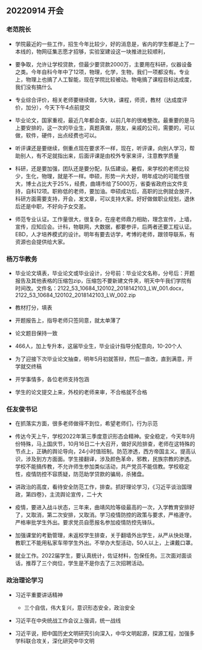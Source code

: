 ## 20220914 开会

### 老范院长

 - 学院最近的一些工作，招生今年比较少，好的消息是，省内的学生都是上了一本线的，物网征集志愿才招够，实验室建设这一块推进比较顺利，

 - 要争取，允许让学校贷款，但最少要贷款2000万，主要用在科研，仪器设备之类。今年自科今年中了12项，物理，化学，生物，我们一项都没有。专业上，物理上也搞了人工智能，现在学院比较被动。物电搞了课程目标达成度，我们没有搞什么

 - 专业综合评价，相关老师要继续做，5大块，课程，师资，教材（达成度评价，加分），今天下午4点前提交

 - 毕业论文，国家重视，最近几年都会查，以前几年的很难整改。最重要的是马上要安排的，这一次的毕业生，真题真做，朋友，亲戚的公司，需要的，可以做，软件，硬件，出点经费也可以。

 - 听评课还是要继续，侧重点现在要求不一样，现在，听评课，向别人学习，帮助别人，有不足就指出来，后面评课是由校外专家来评，注意教学质量

 - 科研，还是要加强，团队还是要分配，队伍建设。暑假，来学校的老师比较少，生化，物理，就是不一样。申硕，形势一片大好，明年成功的可能性很大，博士占比大于25%，经费，曲靖市给了5000万，省委省政府出文件支持，自科12项。职称低的老师，要加油。申硕成功后，高职的比例就会放开，科研方面需要支持，开会，发文章，可以支持大家。好好做做职业规划，退休后还是中职，不好向子女交差。

 - 师范专业认证。工作量很大，很复杂，在座老师鼎力相助，理念宣传，上墙，宣传，应知应会。计科，物联网，大数据，都要参评，后两者还要工程认证。EBD，人才培养模式的设计。明年有要去访学，考博的老师，跟领导联系，有资源也会提供给大家。

### 杨万华教务

 - 毕业论文填表，毕业论文或毕业设计，分号前：毕业论文名称，分号后：开题报告及其他表格的压缩包zip，压缩包不要新建文件夹，明天中午我们学院有时间改。文件名：2122\_53\_10684\_120102\_2018142103\_LW\_001.docx，2122\_53\_10684\_120102\_2018142103\_LW\_002.zip

 - 教材打分，填表

 - 开题报告上，指导老师只签同意，就太单薄了

 - 论文题目保持一致

 - 466人，加上专升本，这届毕业生，毕业设计指导分配意向，10-20个人

 - 为了迎接下次毕业论文抽查，明年5月初就答辩，然后一直改，直到满意，开学就交终稿

 - 开学事情多，各位老师支持包涵

 - 学生的论文提交上来，外校的老师来审，不合格就不合格

### 任友俊书记

 - 在抓落实方面，很多老师做得不到位，希望老师们，行为示范

 - 传达今天上午，学校2022年第三季度意识形态会精神。安全稳定，今天年9月份特殊，马上国庆节，10月16日二十大召开，做好风险排查，老师在这特殊的节点上，正确的舆论导向，24小时值班制。防范渗透，西方帝国主义。提高认识，涉及到方方面面。学生接翻译，涉及颜色革命，邪教，民族宗教的渗透。学校不能搞传教，不允许师生参加类似活动，共产党员不能信教。学校稳定性，疫情防控不容质疑，防范助学贷款的骗局，杀猪盘。

 - 讲政治的高度，看待安全防范工作，排查。抓好理论学习，《习近平谈治国理政，第四卷》，主流舆论宣传，二十大

 - 疫情，要进入战斗状态，三年来，曲靖风险等级最高的一次，入学教育安排好了，又取消，第二次安排，又取消。学习疫情防控的政策与要求，严格遵守。严格审批学生外出。要求党员自愿报名参加疫情防控先锋队。

 - 加强课堂的考勤管理，未返校学生排查，关于翻墙外出学生，从严从快处理，教职工不能用私家车带学生外出。不举办大型活动，50人以上，上课戴口罩。

 - 就业工作。2022届学生，要认真统计，佐证材料，包保任务。三次面对面谈话，推荐了三个岗位，学生是不是你去了三次招聘活动。

### 政治理论学习

 - 习近平重要讲话精神 
    - 三个自信，伟大复兴，意识形态安全，政治安全

 - 习近平在中央统战工作会议上强调，统一战线

 - 习近平说，把中国历史文明研究引向深入，中华文明起源，探源工程，加强多学科联合攻关，深化研究中华文明

